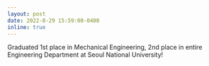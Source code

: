 ```yaml
---
layout: post
date: 2022-8-29 15:59:00-0400
inline: true
---
```


Graduated 1st place in Mechanical Engineering, 2nd place in entire Engineering Department at Seoul National University!